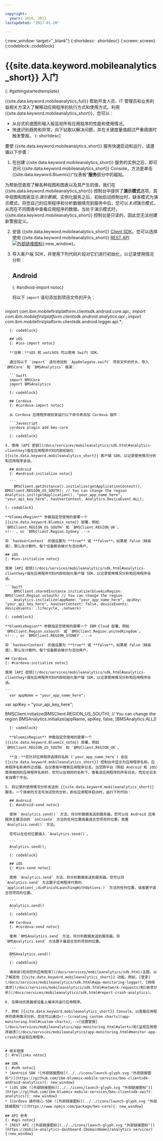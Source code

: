 ```yaml
---

copyright:
  years: 2016, 2017
lastupdated: "2017-01-20"

---
```

{:new_window: target="_blank"}
{:shortdesc: .shortdesc}
{:screen:.screen}
{:codeblock:.codeblock}

# {{site.data.keyword.mobileanalytics_short}} 入门

{: #gettingstartedtemplate}

{{site.data.keyword.mobileanalytics_full}} 帮助开发人员、IT 管理员和业务利益相关方深入了解移动应用程序的执行方式和使用方式。利用 {{site.data.keyword.mobileanalytics_short}}，您可以：

* 从台式机或图形输入板监视所有应用程序的性能和使用情况。 
* 快速识别趋势和异常，向下钻取以解决问题，并在关键度量值超过严重阈值时触发警报。
{: shortdesc}

要使 {{site.data.keyword.mobileanalytics_short}} 服务快速启动和运行，请遵循以下步骤：

1. 在创建<!--[create an instance](https://console.{DomainName}/docs/services/reqnsi.html#req_instance)--> {{site.data.keyword.mobileanalytics_short}} 服务的实例之后，即可访问 {{site.data.keyword.mobileanalytics_short}} Console，方法是单击 {{site.data.keyword.Bluemix}}“仪表板”**服务**部分中的磁贴。

 为帮助您直观了解各种视图和图表以及其产生的值，我们在 {{site.data.keyword.mobileanalytics_short}} 控制台中提供了**演示模式**选项，其中视图和图表显示*演示数据*。实例化服务之后，初始启动控制台时，缺省模式为演示模式。将您自己的应用程序和分析数据填充到服务中后，您可以*关闭*演示模式，从而在不同图表中查看应用程序的数据。当处于演示模式时，{{site.data.keyword.mobileanalytics_short}} 控制台是只读的，因此您无法创建新警报定义。

2. 安装 {{site.data.keyword.mobileanalytics_short}} [Client SDK](/docs/services/mobileanalytics/install-client-sdk.html)。您可以选择使用 {{site.data.keyword.mobileanalytics_short}} [REST API ![外部链接图标](../../icons/launch-glyph.svg "外部链接图标")](https://mobile-analytics-dashboard.{DomainName}/analytics-service/){:new_window}。

3. 导入客户端 SDK，并使用下列代码片段对它们进行初始化，以记录使用情况分析：

	## Android
	{: #android-import notoc}

	将以下 `import` 语句添加到项目文件的开头：
	
    ```
  import com.ibm.mobilefirstplatform.clientsdk.android.core.api.*;
import com.ibm.mobilefirstplatform.clientsdk.android.analytics.api.*;
import com.ibm.mobilefirstplatform.clientsdk.android.logger.api.*;
  ```
	{: codeblock}

	## iOS
	{: #ios-import notoc}
	
	**注释：**iOS 和 watchOS 可以使用 Swift SDK。
	
	通过将以下 `import` 语句添加到 `AppDelegate.swift` 项目文件的开头，导入 `BMSCore` 和 `BMSAnalytics` 框架：

	```Swift
	import BMSCore
	import BMSAnalytics
	```
	{: codeblock}
   
	## Cordova
	{: #cordova-import notoc}
		
	从 Cordova 应用程序根目录运行以下命令来添加 Cordova 插件：

	```Javascript
	cordova plugin add bms-core
	```
	{: codeblock}  

4. 使用 [API 密钥](/docs/services/mobileanalytics/sdk.html#analytics-clientkey)值在应用程序代码内部初始化 {{site.data.keyword.mobileanalytics_short}} 客户端 SDK，以记录使用情况分析和应用程序会话。	
	
	## Android
	{: #android-initialize notoc}	

	```
	  BMSClient.getInstance().initialize(getApplicationContext(), BMSClient.REGION_US_SOUTH); // You can change the region
  Analytics.init(getApplication(), "your_app_name_here", "your_api_key_here", hasUserContext, Analytics.DeviceEvent.ALL);
  ```
	{: codeblock}
    
	**bluemixRegion** 参数指定您使用的是哪一个 {{site.data.keyword.Bluemix_notm}} 部署，例如 `BMSClient.REGION_US_SOUTH` 和 `BMSClient.REGION_UK`。 
    <!-- , or `BMSClient.Region.Sydney`.-->
    
	将 `hasUserContext` 的值设置为 **true** 或 **false**。如果是 false（缺省值），那么在计数时，每个设备都会被计为活动用户。

	## iOS
	{: #ios-initialize notoc}
  
	使用 [API 密钥](/docs/services/mobileanalytics/sdk.html#analytics-clientkey)值在应用程序代码内部初始化客户端 SDK，以记录使用情况分析和应用程序会话。
	
	```Swift
		BMSClient.sharedInstance.initialize(bluemixRegion: BMSClient.Region.usSouth) // You can change the region
		Analytics.initialize(appName: "your_app_name_here", apiKey: "your_api_key_here", hasUserContext: false, deviceEvents: deviceEvents: .lifecycle, .network)
		```
	{: codeblock}
			
	**bluemixRegion** 参数指定您使用的是哪一个 IBM Cloud 部署，例如 `BMSClient.Region.usSouth` 或 `BMSClient.Region.unitedKingdom`。
	<!-- , or `BMSClient.REGION_SYDNEY`. -->
 
	将 `hasUserContext` 的值设置为 **true** 或 **false**。如果是 false（缺省值），那么在计数时，每个设备都会被计为活动用户。
	
	## Cordova
	{: #cordova-initialize notoc}
	
	使用 [API 密钥](/docs/services/mobileanalytics/sdk.html#analytics-clientkey)值在应用程序代码内部初始化客户端 SDK，以记录使用情况分析和应用程序会话。
	
	```
	  var appName = "your_app_name_here";
  var apiKey = "your_api_key_here";
	
  BMSClient.initialize(BMSClient.REGION_US_SOUTH); // You can change the region
  BMSAnalytics.initialize(appName, apiKey, false, [BMSAnalytics.ALL])
  ```
	{: codeblock}
  
	**bluemixRegion** 参数指定您使用的是哪一个 {{site.data.keyword.Bluemix_notm}} 部署，例如 `BMSClient.REGION_US_SOUTH` 和 `BMSClient.REGION_UK`。
  
	**注：**您针对应用程序选择的名称 (`your_app_name_here`) 会在 {{site.data.keyword.mobileanalytics_short}} 控制台中显示为应用程序名称。应用程序名称用作过滤器，在仪表板中搜索应用程序日志。当您跨平台（例如 Android 和 iOS）使用相同的应用程序名称时，您可以在相同的名称下，查看该应用程序的所有日志，而无论日志发自哪个平台。

5. 将记录的使用情况分析发送到 {{site.data.keyword.mobileanalytics_short}} 服务。一个简单的方法可测试您的分析，即在应用程序启动时，运行下列代码：

	## Android
	{: #android-send notoc}

	使用 `Analytics.send()` 方法，将分析数据发送到服务器。您可以在 Android 应用程序主要活动的 `onCreate` 方法的任何位置或最适合您项目的位置，放置 `Analytics.send()` 方法。 
	
	您可以在任何位置插入 `Analytics.send()`。

	```
	Analytics.send();
	```
	{: codeblock}

	## iOS
	{: #ios-send notoc}

	使用 `Analytics.send` 方法，将分析数据发送到服务器。您可以将 `Analytics.send` 方法置于应用程序代表的 `application(_:didFinishLaunchingWithOptions:)` 方法的任何位置，或者置于适合您项目的位置。 

	```
	Analytics.send()
	```
	{: codeblock}
	
	## Cordova
	{: #cordova-send notoc}
	
	使用 `BMSAnalytics.send` 方法，将分析数据发送到服务器。将 `BMSAnalytics.send` 方法置于最适合您的项目的位置。
	
	```
	BMSAnalytics.send()
	```
	{: codeblock}
	
	请阅读[检测您的应用程序](/docs/services/mobileanalytics/sdk.html)主题，以了解其他 {{site.data.keyword.mobileanalytics_short}} 功能，例如，[登录](/docs/services/mobileanalytics/sdk.html#app-monitoring-logger)、[网络请求](/docs/services/mobileanalytics/sdk.html#network-requests)和[崩溃分析](/docs/services/mobileanalytics/sdk.html#report-crash-analytics)。
	
6. 在移动仿真器或设备上编译并运行应用程序。

7. 转到 {{site.data.keyword.mobileanalytics_short}} Console，以查看应用程序的使用情况分析。您还可以通过<!--[creating custom charts](app-monitoring.html#custom-charts),-->[设置警报](/docs/services/mobileanalytics/app-monitoring.html#alerts)和[监视应用程序崩溃](/docs/services/mobileanalytics/app-monitoring.html#monitor-app-crash)来监视应用程序。


# 相关链接
{: #rellinks notoc}

## SDK
{: #sdk notoc}
* [Android SDK ![外部链接图标](../../icons/launch-glyph.svg "外部链接图标")](https://github.com/ibm-bluemix-mobile-services/bms-clientsdk-android-analytics){: new_window}  
* [iOS SDK ![外部链接图标](../../icons/launch-glyph.svg "外部链接图标")](https://github.com/ibm-bluemix-mobile-services/bms-clientsdk-swift-analytics){: new_window}
* [Cordova 插件核心 SDK ![外部链接图标](../../icons/launch-glyph.svg "外部链接图标")](https://www.npmjs.com/package/bms-core){: new_window}

## API 参考
{: #api notoc}
* [REST API ![外部链接图标](../../icons/launch-glyph.svg "外部链接图标")](https://mobile-analytics-dashboard.{DomainName}/analytics-service/){:new_window}
